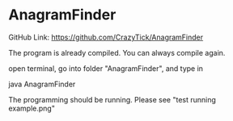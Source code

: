 # AnagramFinder

GitHub Link: https://github.com/CrazyTick/AnagramFinder

The program is already compiled. You can always compile again.

open terminal, go into folder "AnagramFinder", and type in

java AnagramFinder

The programming should be running. Please see "test running example.png"


